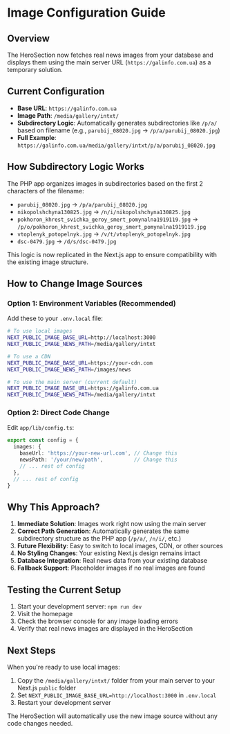 # Image Configuration Guide

## Overview
The HeroSection now fetches real news images from your database and displays them using the main server URL (`https://galinfo.com.ua`) as a temporary solution.

## Current Configuration
- **Base URL**: `https://galinfo.com.ua`
- **Image Path**: `/media/gallery/intxt/`
- **Subdirectory Logic**: Automatically generates subdirectories like `/p/a/` based on filename (e.g., `parubij_08020.jpg` → `/p/a/parubij_08020.jpg`)
- **Full Example**: `https://galinfo.com.ua/media/gallery/intxt/p/a/parubij_08020.jpg`

## How Subdirectory Logic Works

The PHP app organizes images in subdirectories based on the first 2 characters of the filename:

- `parubij_08020.jpg` → `/p/a/parubij_08020.jpg`
- `nikopolshchyna130825.jpg` → `/n/i/nikopolshchyna130825.jpg`
- `pokhoron_khrest_svichka_geroy_smert_pomynalna1919119.jpg` → `/p/o/pokhoron_khrest_svichka_geroy_smert_pomynalna1919119.jpg`
- `vtoplenyk_potopelnyk.jpg` → `/v/t/vtoplenyk_potopelnyk.jpg`
- `dsc-0479.jpg` → `/d/s/dsc-0479.jpg`

This logic is now replicated in the Next.js app to ensure compatibility with the existing image structure.

## How to Change Image Sources

### Option 1: Environment Variables (Recommended)
Add these to your `.env.local` file:

```bash
# To use local images
NEXT_PUBLIC_IMAGE_BASE_URL=http://localhost:3000
NEXT_PUBLIC_IMAGE_NEWS_PATH=/media/gallery/intxt

# To use a CDN
NEXT_PUBLIC_IMAGE_BASE_URL=https://your-cdn.com
NEXT_PUBLIC_IMAGE_NEWS_PATH=/images/news

# To use the main server (current default)
NEXT_PUBLIC_IMAGE_BASE_URL=https://galinfo.com.ua
NEXT_PUBLIC_IMAGE_NEWS_PATH=/media/gallery/intxt
```

### Option 2: Direct Code Change
Edit `app/lib/config.ts`:

```typescript
export const config = {
  images: {
    baseUrl: 'https://your-new-url.com', // Change this
    newsPath: '/your/new/path',          // Change this
    // ... rest of config
  },
  // ... rest of config
}
```

## Why This Approach?

1. **Immediate Solution**: Images work right now using the main server
2. **Correct Path Generation**: Automatically generates the same subdirectory structure as the PHP app (`/p/a/`, `/n/i/`, etc.)
3. **Future Flexibility**: Easy to switch to local images, CDN, or other sources
4. **No Styling Changes**: Your existing Next.js design remains intact
5. **Database Integration**: Real news data from your existing database
6. **Fallback Support**: Placeholder images if no real images are found

## Testing the Current Setup

1. Start your development server: `npm run dev`
2. Visit the homepage
3. Check the browser console for any image loading errors
4. Verify that real news images are displayed in the HeroSection

## Next Steps

When you're ready to use local images:
1. Copy the `/media/gallery/intxt/` folder from your main server to your Next.js `public` folder
2. Set `NEXT_PUBLIC_IMAGE_BASE_URL=http://localhost:3000` in `.env.local`
3. Restart your development server

The HeroSection will automatically use the new image source without any code changes needed.
